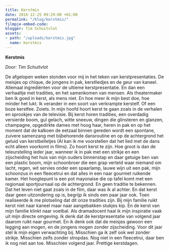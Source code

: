 ```yaml
---
title: Kerstmis
date: 2016-12-25 09:29:00 +01:00
permalink: "/blog/kerstmis/"
filmpje-embed-code: 
blogger: Tim Schuitvlot
assets:
- path: "/uploads/kerstmis.jpg"
  name: kerstmis
---
```


**Kerstmis**

*Door: Tim Schuitvlot*

De afgelopen weken stonden voor mij in het teken van kerstpresentaties. De meisjes op chique, de jongens in pak, kerstliedjes en de geur van kaneel. Allemaal ingrediënten voor de ultieme kerstpresentatie. En dan een verhaaltje met tradities, en het samenkomen van mensen. 
Als theatermaker ben ik goed in kerst, als mens niet.
En hoe meer ik mijn best doe, hoe minder het lukt. Ik verander in een soort van verkrampte kerstelf. Of een boze kerstfee. Zoiets. In mijn hoofd hoort kerst te gaan zoals in de verhalen en sprookjes van de televisie. Bij kerst horen tradities, een overdadig versierde boom, gul gelach, witte sneeuw, dingen die glinsteren en glanzen, champagne, opgedirkte dames met hoog haar, heren in pak en op het moment dat de kalkoen de eetzaal binnen gereden wordt een spontane, zuivere samenzang met bijbehorende dansroutine en op de achtergrond het geluid van kerstbelletjes (Al kan ik me voorstellen dat het lied met de dans echt alleen voorkomt in films). Zo hoort kerst te zijn. Hoe groot is dan de teleurstelling ieder jaar, wanneer ik in pak met een strikje en een zijscheiding het huis van mijn ouders binnenstap en daar getuige ben van een plastic boom, mijn schoonbroer die een grap verteld waar niemand om lacht, regen, wit servies onder een spaarlamp, lauwe wijn uit een pak, mijn schoonzus in een fleecetrui en dat alles in een naar gourmet ruikende kamer. Het hoogtepunt is een pot mayonaise die op tafel komt met een regionaal sportjournaal op de achtergrond. En geen traditie te bekennen.
Dat het leven niet gaat zoals in de film, daar was ik al achter. En dat kerst daar geen uitzondering op is, begrijp ik sinds een paar jaar ook. Toen realiseerde ik me plotseling dat dit onze tradities zijn. Bij mijn familie ruikt kerst niet naar kaneel maar naar aangebakken stukjes kip. En de kerst van mijn familie klinkt naar voetbal.
Als dramadocent haal ik mijn inspiratie vaak uit mijn directe omgeving. Ik denk dat de kerstpresentatie van volgend jaar daarom ruikt naar gourmet. En ik denk ook dat de meisjes gewoon een legging aan mogen, en de jongens mogen zonder zijscheiding. Voor dit jaar stel ik mijn eigen verwachting bij. Misschien ga ik zelf ook wel zonder strikje. Misschien zelfs zonder stropdas. Nog niet in een fleecetrui, daar ben ik nog niet aan toe. Misschien volgend jaar.
Prettige kerstdagen.

